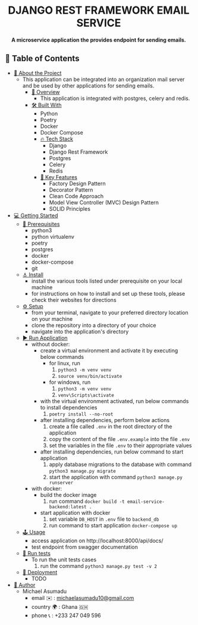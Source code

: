 <div align="center">
  <h1><b>DJANGO REST FRAMEWORK EMAIL SERVICE</b></h1>
  <h4>A microservice application the provides endpoint for sending emails.</h4>
</div>

## 📗 Table of Contents

- [📖 About the Project](#about-project)
  - This application can be integrated into an organization mail server and be used by other applications for sending emails.
    - [👀 Overview](#overview)
      - This application is integrated with postgres, celery and redis.
    - [🛠 Built With](#built-with)
      - Python
      - Poetry
      - Docker
      - Docker Compose
      - [🔥 Tech Stack](#tech-stack)
        - Django
        - Django Rest Framework
        - Postgres
        - Celery
        - Redis
      - [🔑 Key Features](#key-features)
        - Factory Design Pattern
        - Decorator Pattern
        - Clean Code Approach
        - Model View Controller (MVC) Design Pattern
        - SOLID Principles
- [💻 Getting Started](#getting-started)
  - [📜 Prerequisites](#prerequisites)
    - python3
    - python virtualenv
    - poetry
    - postgres
    - docker
    - docker-compose
    - git
  - [⚓ Install](#setup)
    - install the various tools listed under prerequisite on your local machine
    - for instructions on how to install and set up these tools, please check their websites for directions
  - [⚙️ Setup](#install)
    - from your terminal, navigate to your preferred directory location on your machine
    - clone the repository into a directory of your choice
    - navigate into the application's directory
  - [▶️ Run Application](#run-application)
    - without docker:
      - create a virtual environment and activate it by executing below commands
        - for linux, run
          1. `python3 -m venv venv`
          2. `source venv/bin/activate`
        - for windows, run
          1. `python3 -m venv venv`
          2. `venv\Scripts\activate`
      - with the virtual environment activated, run below commands to install dependencies
          1. `poetry install --no-root`
      - after installing dependencies, perform below actions
          1. create a file called `.env` in the root directory of the application
          2. copy the content of the file `.env.example` into  the file `.env`
          3. set the variables in the file `.env` to their appropriate values
      - after installing dependencies, run below command to start application
          1. apply database migrations to the database with command `python3 manage.py migrate`
          2. start the application with command `python3 manage.py runserver`
    - with docker:
      - build the docker image
        1. run command `docker build -t email-service-backend:latest .`
      - start application with docker
        1. set variable `DB_HOST` in `.env` file to `backend_db`
        2. run command to start application `docker-compose up`
  - [🕹️ Usage](#usage)
    - access application on http://localhost:8000/api/docs/
    - test endpoint from swagger documentation
  - [💯 Run tests](#run-tests)
    - To run the unit tests cases
      1. run the  command `python3 manage.py test -v 2`
  - [🚀 Deployment](#triangular_flag_on_post-deployment)
    - TODO
- [👥 Author](#author)
  - Michael Asumadu
    - email ✉️ : michaelasumadu10@gmail.com
    - country 🌍 : Ghana 🇬🇭
    - phone 📞 : +233 247 049 596
